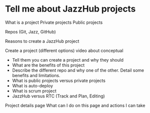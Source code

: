 # Tell me about JazzHub projects 

What is a project
Private projects
Public projects

Repos (Git, Jazz, GitHub)

Reasons to create a JazzHub project

Create a project (different options) video about conceptual 
- Tell them you can create a project and why they should
- What are the benefits of this project
- Describe the different repo and why one of the other. Detail some benefits and limitations.
- What is public projects versus private projects
- What is auto-deploy
- What is scrum project
- JazzHub versus RTC (Track and Plan, Editing) 

Project details page
What can I do on this page and actions I can take